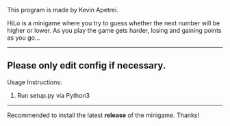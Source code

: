 This program is made by Kevin Apetrei.

HiLo is a minigame where you try to guess
whether the next number will be higher or lower. As
you play the game gets harder, losing and gaining
points as you go...

----------------------------------------------------------
Please only edit config if necessary.
----------------------------------------------------------
Usage Instructions:

1. Run setup.py via Python3

----------------------------------------------------------
Recommended to install the latest **release** of the minigame. Thanks!
